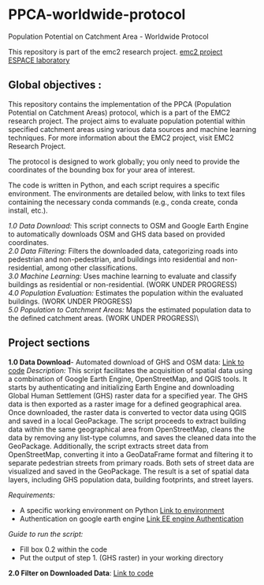 # PPCA-worldwide-protocol
 Population Potential on Catchment Area - Worldwide Protocol

This repository is part of the emc2 research project.
[emc2 project](https://emc2-dut.org/)  
[ESPACE laboratory](https://www.umrespace.org/)

## Global objectives :

This repository contains the implementation of the PPCA (Population Potential on Catchment Areas) protocol, which is a part of the EMC2 research project. The project aims to evaluate population potential within specified catchment areas using various data sources and machine learning techniques. For more information about the EMC2 project, visit EMC2 Research Project.

The protocol is designed to work globally; you only need to provide the coordinates of the bounding box for your area of interest.

The code is written in Python, and each script requires a specific environment. The environments are detailed below, with links to text files containing the necessary conda commands (e.g., conda create, conda install, etc.).

_1.0 Data Download:_ This script connects to OSM and Google Earth Engine to automatically downloads OSM and GHS data based on provided coordinates.\
_2.0 Data Filtering:_ Filters the downloaded data, categorizing roads into pedestrian and non-pedestrian, and buildings into residential and non-residential, among other classifications.\
_3.0 Machine Learning:_ Uses machine learning to evaluate and classify buildings as residential or non-residential. (WORK UNDER PROGRESS)\
_4.0 Population Evaluation:_ Estimates the population within the evaluated buildings. (WORK UNDER PROGRESS)\
_5.0 Population to Catchment Areas:_ Maps the estimated population data to the defined catchment areas. (WORK UNDER PROGRESS)\

## Project sections
**1.0 Data Download**- Automated download of GHS and OSM data: [Link to code](https://github.com/perezjoan/PPCA-codes/blob/main/1.0%20Import_ghs_osm_data.ipynb)
_Description:_
This script facilitates the acquisition of spatial data using a combination of Google Earth Engine, OpenStreetMap, and QGIS tools. 
It starts by authenticating and initializing Earth Engine and downloading Global Human Settlement (GHS) raster data for a specified year. 
The GHS data is then exported as a raster image for a defined geographical area. Once downloaded, the raster data is converted to vector data using
QGIS and saved in a local GeoPackage. The script proceeds to extract building data within the same geographical area from OpenStreetMap, cleans the
data by removing any list-type columns, and saves the cleaned data into the GeoPackage. Additionally, the script extracts street data from 
OpenStreetMap, converting it into a GeoDataFrame format and filtering it to separate pedestrian streets from primary roads. Both sets of street data
are visualized and saved in the GeoPackage. The result is a set of spatial data layers, including GHS population data, building footprints, and 
street layers.

_Requirements:_
- A specific working environment on Python [Link to environment](https://github.com/perezjoan/PPCA-codes/blob/main/1.0%20environment.txt)
- Authentication on google earth engine [Link EE engine Authentication](https://code.earthengine.google.com/)

_Guide to run the script:_
- Fill box 0.2 within the code 
- Put the output of step 1. (GHS raster) in your working directory

**2.0 Filter on Downloaded Data**: [Link to code](https://github.com/perezjoan/PPCA-codes/blob/main/1.0%20Import_ghs_osm_data.ipynb)

